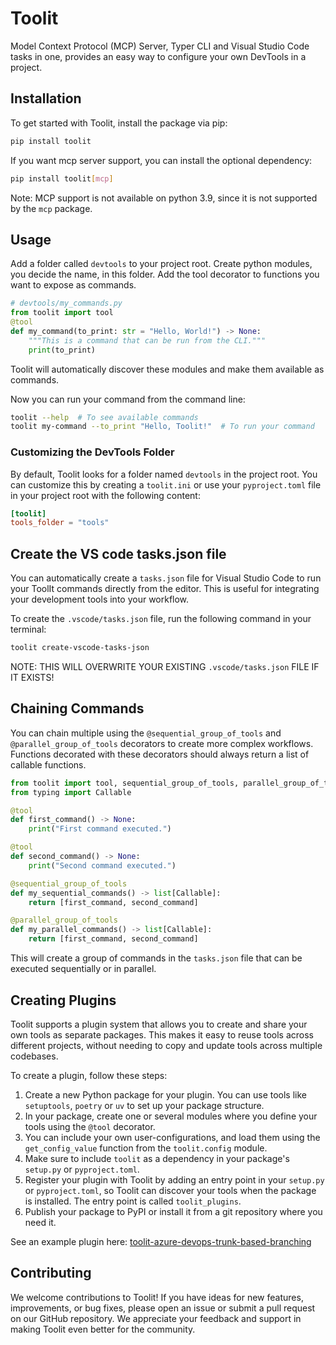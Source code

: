 # Toolit
Model Context Protocol (MCP) Server, Typer CLI and Visual Studio Code tasks in one, provides an easy way to configure your own DevTools in a project.

## Installation
To get started with Toolit, install the package via pip:

```bash
pip install toolit
```

If you want mcp server support, you can install the optional dependency:

```bash
pip install toolit[mcp]
```
Note: MCP support is not available on python 3.9, since it is not supported by the `mcp` package.

## Usage
Add a folder called `devtools` to your project root. Create python modules, you decide the name, in this folder. Add the tool decorator to functions you want to expose as commands.

```python
# devtools/my_commands.py
from toolit import tool
@tool
def my_command(to_print: str = "Hello, World!") -> None:
    """This is a command that can be run from the CLI."""
    print(to_print)
```

Toolit will automatically discover these modules and make them available as commands.

Now you can run your command from the command line:

```bash
toolit --help  # To see available commands
toolit my-command --to_print "Hello, Toolit!"  # To run your command
```

### Customizing the DevTools Folder
By default, Toolit looks for a folder named `devtools` in the project root. You can customize this by creating a `toolit.ini` or use your `pyproject.toml` file in your project root with the following content:

```toml
[toolit]
tools_folder = "tools"
```

## Create the VS code tasks.json file
You can automatically create a `tasks.json` file for Visual Studio Code to run your ToolIt commands directly from the editor. This is useful for integrating your development tools into your workflow.

To create the `.vscode/tasks.json` file, run the following command in your terminal:
```bash
toolit create-vscode-tasks-json
```
NOTE: THIS WILL OVERWRITE YOUR EXISTING `.vscode/tasks.json` FILE IF IT EXISTS!

## Chaining Commands
You can chain multiple using the `@sequential_group_of_tools` and `@parallel_group_of_tools` decorators to create more complex workflows. Functions decorated with these decorators should always return a list of callable functions.

```python
from toolit import tool, sequential_group_of_tools, parallel_group_of_tools
from typing import Callable

@tool
def first_command() -> None:
    print("First command executed.")

@tool
def second_command() -> None:
    print("Second command executed.")

@sequential_group_of_tools
def my_sequential_commands() -> list[Callable]:
    return [first_command, second_command]

@parallel_group_of_tools
def my_parallel_commands() -> list[Callable]:
    return [first_command, second_command]
```

This will create a group of commands in the `tasks.json` file that can be executed sequentially or in parallel.

## Creating Plugins
Toolit supports a plugin system that allows you to create and share your own tools as separate packages. This makes it easy to reuse tools across different projects, without needing to copy and update tools across multiple codebases.

To create a plugin, follow these steps:
1. Create a new Python package for your plugin. You can use tools like `setuptools`, `poetry` or `uv` to set up your package structure.
2. In your package, create one or several modules where you define your tools using the `@tool` decorator.
3. You can include your own user-configurations, and load them using the `get_config_value` function from the `toolit.config` module.
4. Make sure to include `toolit` as a dependency in your package's `setup.py` or `pyproject.toml`.
5. Register your plugin with Toolit by adding an entry point in your `setup.py` or `pyproject.toml`, so Toolit can discover your tools when the package is installed. The entry point is called `toolit_plugins`.
6. Publish your package to PyPI or install it from a git repository where you need it.

See an example plugin here: [toolit-azure-devops-trunk-based-branching](https://github.com/martinmoldrup/toolit-azure-devops-trunk-based-branching)

## Contributing
We welcome contributions to Toolit! If you have ideas for new features, improvements, or bug fixes, please open an issue or submit a pull request on our GitHub repository. We appreciate your feedback and support in making Toolit even better for the community.

